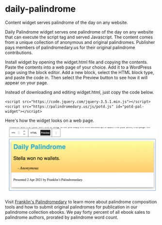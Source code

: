 # daily-palindrome
Content widget serves palindrome of the day on any website.

Daily Palindrome widget serves one palindrome of the day on any website that can execute the script tag and served Javascript. The content comes from a unique collection of anonymous and original palindromes. Publisher pays members of palindromedary.us for their original palindrome contributions.

Install widget by opening the widget.html file and copying the contents. Paste the contents into a web page of your choice. Add it to a WordPress page using the block editor. Add a new block, select the HTML block type, and paste the code in. Then select the Preview button to see how it will appear on your page.

Instead of downloading and editing widget.html, just copy the code below.

    <script src="https://code.jquery.com/jquery-3.5.1.min.js"></script>
    <script src="https://palindromedary.us/js/potd.js" id="potd-pal-widget"></script>

Here's how the widget looks on a web page.

![Daily Palindrome sample](https://github.com/rohswell/daily-palindrome/blob/main/wp-block-html-preview.png?raw=true)

Visit [Franklin's Palindromedary](https://palindromedary.us/home) to learn more about palindrome composition tools and how to submit original palindromes for publication in our palindrome collection ebooks. We pay forty percent of all ebook sales to palindrome authors, prorated by palindrome word count.

